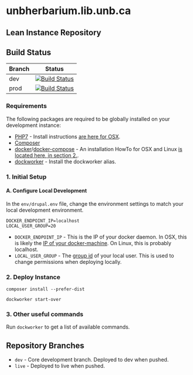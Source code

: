 # unbherbarium.lib.unb.ca
## Lean Instance Repository

## Build Status
| Branch | Status |
|--------|--------|
| dev | [![Build Status](https://travis-ci.org/unb-libraries/unbherbarium.lib.unb.ca.svg?branch=dev)](https://travis-ci.org/unb-libraries/unbherbarium.lib.unb.ca) |
| prod | [![Build Status](https://travis-ci.org/unb-libraries/unbherbarium.lib.unb.ca.svg?branch=prod)](https://travis-ci.org/unb-libraries/unbherbarium.lib.unb.ca) |

### Requirements
The following packages are required to be globally installed on your development instance:

* [PHP7](https://php.org/) - Install instructions [are here for OSX](https://gist.github.com/JacobSanford/52ad35b83bcde5c113072d5591eb89bd).
* [Composer](https://getcomposer.org/)
* [docker](https://www.docker.com)/[docker-compose](https://docs.docker.com/compose/) - An installation HowTo for OSX and Linux [is located here, in section 2.](https://github.com/unb-libraries/docker-drupal/wiki/2.-Setting-Up-Prerequisites).
* [dockworker](https://gist.github.com/JacobSanford/1448fece856be371060d0f16ccb1b194) - Install the dockworker alias.

### 1. Initial Setup
#### A. Configure Local Development
In the ```env/drupal.env``` file, change the environment settings to match your local development environment.

```
DOCKER_ENDPOINT_IP=localhost
LOCAL_USER_GROUP=20
```

* ```DOCKER_ENDPOINT_IP``` - This is the IP of your docker daemon. In OSX, this is likely the [IP of your docker-machine](https://docs.docker.com/machine/reference/ip/). On Linux, this is probably localhost.
* ```LOCAL_USER_GROUP``` - The [group id](https://kb.iu.edu/d/adwf) of your local user. This is used to change permissions when deploying locally.

### 2. Deploy Instance
```
composer install --prefer-dist
```

```
dockworker start-over
```

### 3. Other useful commands
Run ```dockworker``` to get a list of available commands.

## Repository Branches
* `dev` - Core development branch. Deployed to dev when pushed.
* `live` - Deployed to live when pushed.
